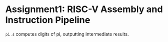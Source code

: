 # Assignment1: RISC-V Assembly and Instruction Pipeline

`pi.s` computes digits of pi, outputting intermediate results.